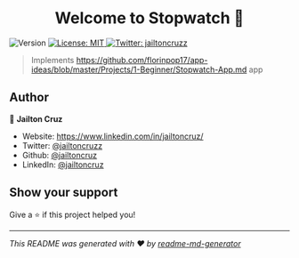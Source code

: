 <h1 align="center">Welcome to Stopwatch 👋</h1>
<p>
  <img alt="Version" src="https://img.shields.io/badge/version-1.0.0-blue.svg?cacheSeconds=2592000" />
  <a href="#" target="_blank">
    <img alt="License: MIT" src="https://img.shields.io/badge/License-MIT-yellow.svg" />
  </a>
  <a href="https://twitter.com/jailtoncruzz" target="_blank">
    <img alt="Twitter: jailtoncruzz" src="https://img.shields.io/twitter/follow/jailtoncruzz.svg?style=social" />
  </a>
</p>

> Implements https://github.com/florinpop17/app-ideas/blob/master/Projects/1-Beginner/Stopwatch-App.md app

## Author

👤 **Jailton Cruz**

* Website: https://www.linkedin.com/in/jailtoncruz/
* Twitter: [@jailtoncruzz](https://twitter.com/jailtoncruzz)
* Github: [@jailtoncruz](https://github.com/jailtoncruz)
* LinkedIn: [@jailtoncruz](https://linkedin.com/in/jailtoncruz)

## Show your support

Give a ⭐️ if this project helped you!

***
_This README was generated with ❤️ by [readme-md-generator](https://github.com/kefranabg/readme-md-generator)_